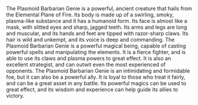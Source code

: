 The Plasmoid Barbarian Genie is a powerful, ancient creature that hails from the Elemental Plane of Fire. Its body is made up of a swirling, smoky, plasma-like substance and it has a humanoid form. Its face is almost like a mask, with slitted eyes and sharp, jagged teeth. Its arms and legs are long and muscular, and its hands and feet are tipped with razor-sharp claws. Its hair is wild and unkempt, and its voice is deep and commanding. The Plasmoid Barbarian Genie is a powerful magical being, capable of casting powerful spells and manipulating the elements. It is a fierce fighter, and is able to use its claws and plasma powers to great effect. It is also an excellent strategist, and can outwit even the most experienced of opponents. The Plasmoid Barbarian Genie is an intimidating and formidable foe, but it can also be a powerful ally. It is loyal to those who treat it fairly, and can be a great asset in any battle. Its powerful magics can be used to great effect, and its wisdom and experience can help guide its allies to victory.